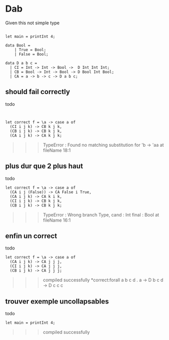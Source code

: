 # Dab

Given this not simple type 
```

let main = printInt 4;

data Bool = 
    | True = Bool;
    | False = Bool;

data D a b c = 
  | CI = Int -> Int -> Bool ->  D Int Int Int;
  | CB = Bool -> Int -> Bool -> D Bool Int Bool;
  | CA = a -> b -> c -> D a b c;

```

## should fail correctly


todo
```


let correct f = \a -> case a of
  (CI i j k) -> CB k j k,
  (CB i j k) -> CB k j k,
  (CA i j k) -> CA k j k;
```
>>>TypeError : Found no matching substitution for 'b -> 'aa at fileName 18:1


## plus dur que 2 plus haut

todo
```
let correct f = \a -> case a of
  (CA i j (False)) -> CA False i True,
  (CA i j k) -> CA k i k,
  (CI i j k) -> CB k j k,
  (CB i j k) -> CB k j k;
```
>>>TypeError : Wrong branch Type, cand : Int final : Bool at fileName 16:1

## enfin un correct

todo
```
let correct f = \a -> case a of
  (CA i j k) -> CA j j j,
  (CI i j k) -> CA j j j,
  (CB i j k) -> CA j j j;
```
>>>compiled successfully
*correct:forall a b c d . a -> D b c d -> D c c c

## trouver exemple uncollapsables

todo
```
let main = printInt 4;
```
>>>compiled successfully
